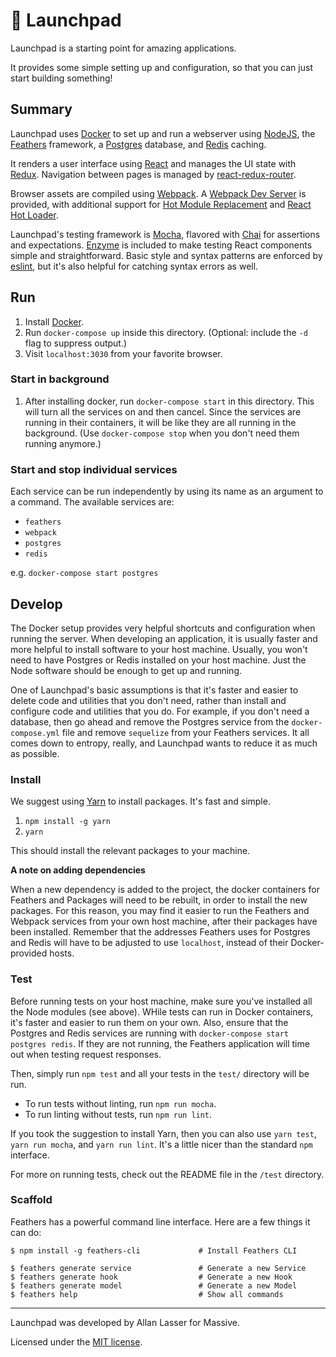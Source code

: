 # 🚀  Launchpad

Launchpad is a starting point for amazing applications.

It provides some simple setting up and configuration, so that you can just start building something!

## Summary

Launchpad uses [Docker](http://www.docker.com) to set up and run a webserver using [NodeJS](https://nodejs.org/en/), the [Feathers](http://feathersjs.com) framework, a [Postgres](http://postgresql.org) database, and [Redis](http://redis.io) caching.

It renders a user interface using [React](https://facebook.github.io/react/) and manages the UI state with [Redux](http://redux.js.org).
Navigation between pages is managed by [react-redux-router](https://github.com/reactjs/react-router-redux).

Browser assets are compiled using [Webpack](https://webpack.js.org).
A [Webpack Dev Server](https://webpack.github.io/docs/webpack-dev-server.html) is provided, with additional support for [Hot Module Replacement](https://webpack.github.io/docs/hot-module-replacement.html) and [React Hot Loader](http://gaearon.github.io/react-hot-loader/).

Launchpad's testing framework is [Mocha](http://mochajs.org), flavored with [Chai](http://chaijs.com) for assertions and expectations.
[Enzyme](http://airbnb.io/enzyme/) is included to make testing React components simple and straightforward.
Basic style and syntax patterns are enforced by [eslint](http://eslint.org), but it's also helpful for catching syntax errors as well.

## Run

1. Install [Docker](docs.docker.com).
2. Run `docker-compose up` inside this directory. (Optional: include the `-d` flag to suppress output.)
3. Visit `localhost:3030` from your favorite browser.

### Start in background

1. After installing docker, run `docker-compose start` in this directory. This will turn all the services on and then cancel. Since the services are running in their containers, it will be like they are all running in the background. (Use `docker-compose stop` when you don't need them running anymore.)

### Start and stop individual services

Each service can be run independently by using its name as an argument to a command.
The available services are:
* `feathers`
* `webpack`
* `postgres`
* `redis`

e.g. `docker-compose start postgres`

## Develop

The Docker setup provides very helpful shortcuts and configuration when running the server.
When developing an application, it is usually faster and more helpful to install software to your host machine.
Usually, you won't need to have Postgres or Redis installed on your host machine.
Just the Node software should be enough to get up and running.

One of Launchpad's basic assumptions is that it's faster and easier to delete code and utilities that you don't need, rather than install and configure code and utilities that you do.
For example, if you don't need a database, then go ahead and remove the Postgres service from the `docker-compose.yml` file and remove `sequelize` from your Feathers services.
It all comes down to entropy, really, and Launchpad wants to reduce it as much as possible.

### Install

We suggest using [Yarn](https://yarnpkg.com) to install packages.
It's fast and simple.

1. `npm install -g yarn`
2. `yarn`

This should install the relevant packages to your machine.

**A note on adding dependencies**

When a new dependency is added to the project, the docker containers for Feathers and Packages will need to be rebuilt, in order to install the new packages. For this reason, you may find it easier to run the Feathers and Webpack services from your own host machine, after their packages have been installed. Remember that the addresses Feathers uses for Postgres and Redis will have to be adjusted to use `localhost`, instead of their Docker-provided hosts.

### Test

Before running tests on your host machine, make sure you've installed all the Node modules (see above). WHile tests can run in Docker containers, it's faster and easier to run them on your own. Also, ensure that the Postgres and Redis services are running with `docker-compose start postgres redis`. If they are not running, the Feathers application will time out when testing request responses.

Then, simply run `npm test` and all your tests in the `test/` directory will be run.

- To run tests without linting, run `npm run mocha`.
- To run linting without tests, run `npm run lint`.

If you took the suggestion to install Yarn, then you can also use `yarn test`, `yarn run mocha`, and `yarn run lint`. It's a little nicer than the standard `npm` interface.

For more on running tests, check out the README file in the `/test` directory.

### Scaffold

Feathers has a powerful command line interface. Here are a few things it can do:

```
$ npm install -g feathers-cli             # Install Feathers CLI

$ feathers generate service               # Generate a new Service
$ feathers generate hook                  # Generate a new Hook
$ feathers generate model                 # Generate a new Model
$ feathers help                           # Show all commands
```

---

Launchpad was developed by Allan Lasser for Massive.

Licensed under the [MIT license](LICENSE).
